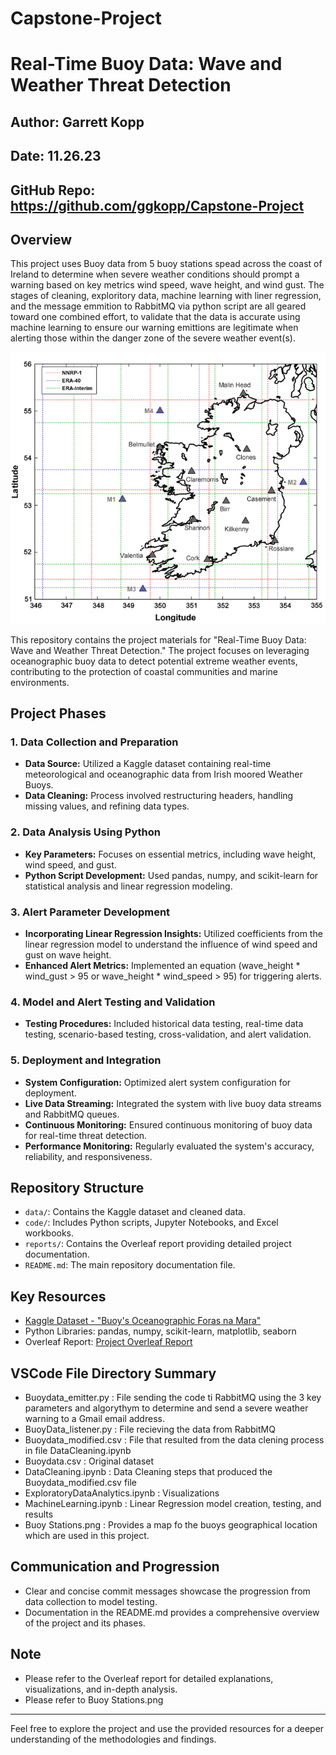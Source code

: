 # Capstone-Project

# Real-Time Buoy Data: Wave and Weather Threat Detection

## Author: Garrett Kopp
## Date: 11.26.23
## GitHub Repo: https://github.com/ggkopp/Capstone-Project

## Overview

This project uses Buoy data from 5 buoy stations spead across the coast of Ireland to determine when severe weather conditions should prompt a warning based on key metrics wind speed, wave height, and wind gust. The stages of cleaning, exploritory data, machine learning with liner regression, and the message emmition to RabbitMQ via python script are all geared toward one combined effort, to validate that the data is accurate using machine learning to ensure our warning emittions are legitimate when alerting those within the danger zone of the severe weather event(s).  

![Alt text](<Buoy Stations.png>)

This repository contains the project materials for "Real-Time Buoy Data: Wave and Weather Threat Detection." The project focuses on leveraging oceanographic buoy data to detect potential extreme weather events, contributing to the protection of coastal communities and marine environments.

## Project Phases

### 1. Data Collection and Preparation

- **Data Source:** Utilized a Kaggle dataset containing real-time meteorological and oceanographic data from Irish moored Weather Buoys.
- **Data Cleaning:** Process involved restructuring headers, handling missing values, and refining data types.
  
### 2. Data Analysis Using Python

- **Key Parameters:** Focuses on essential metrics, including wave height, wind speed, and gust.
- **Python Script Development:** Used pandas, numpy, and scikit-learn for statistical analysis and linear regression modeling.

### 3. Alert Parameter Development

- **Incorporating Linear Regression Insights:** Utilized coefficients from the linear regression model to understand the influence of wind speed and gust on wave height.
- **Enhanced Alert Metrics:** Implemented an equation (wave_height * wind_gust > 95 or wave_height * wind_speed > 95) for triggering alerts.

### 4. Model and Alert Testing and Validation

- **Testing Procedures:** Included historical data testing, real-time data testing, scenario-based testing, cross-validation, and alert validation.
  
### 5. Deployment and Integration

- **System Configuration:** Optimized alert system configuration for deployment.
- **Live Data Streaming:** Integrated the system with live buoy data streams and RabbitMQ queues.
- **Continuous Monitoring:** Ensured continuous monitoring of buoy data for real-time threat detection.
- **Performance Monitoring:** Regularly evaluated the system's accuracy, reliability, and responsiveness.

## Repository Structure

- `data/`: Contains the Kaggle dataset and cleaned data.
- `code/`: Includes Python scripts, Jupyter Notebooks, and Excel workbooks.
- `reports/`: Contains the Overleaf report providing detailed project documentation.
- `README.md`: The main repository documentation file.

## Key Resources

- [Kaggle Dataset - "Buoy's Oceanographic Foras na Mara"](https://www.kaggle.com/ajaypalsinghlo/oceanography-buoys-data)
- Python Libraries: pandas, numpy, scikit-learn, matplotlib, seaborn
- Overleaf Report: [Project Overleaf Report](https://www.overleaf.com/read/rhtthxfcjddc#92cb46)

## VSCode File Directory Summary

- Buoydata_emitter.py : File sending the code ti RabbitMQ using the 3 key parameters and algorythym to determine and send a severe weather warning to a Gmail email address. 
- BuoyData_listener.py : File recieving the data from RabbitMQ
- Buoydata_modified.csv : File that resulted from the data clening process in file DataCleaning.ipynb 
- Buoydata.csv : Original dataset
- DataCleaning.ipynb : Data Cleaning steps that produced the Buoydata_modified.csv file
- ExploratoryDataAnalytics.ipynb : Visualizations 
- MachineLearning.ipynb : Linear Regression model creation, testing, and results
- Buoy Stations.png : Provides a map fo the buoys geographical location which are used in this project. 

## Communication and Progression

- Clear and concise commit messages showcase the progression from data collection to model testing.
- Documentation in the README.md provides a comprehensive overview of the project and its phases.

## Note

- Please refer to the Overleaf report for detailed explanations, visualizations, and in-depth analysis.
- Please refer to Buoy Stations.png

---
Feel free to explore the project and use the provided resources for a deeper understanding of the methodologies and findings.

